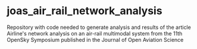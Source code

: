 # joas_air_rail_network_analysis
Repository with code needed to generate analysis and results of the article Airline's network analysis on an air-rail multimodal system from the 11th OpenSky Symposium published in the Journal of Open Aviation Science
